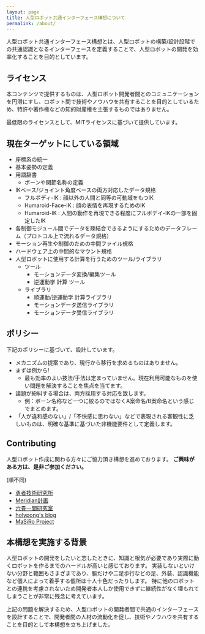 ```yaml
---
layout: page
title: 人型ロボット共通インターフェース構想について
permalink: /about/
---
```


人型ロボット共通インターフェース構想とは、人型ロボットの構築/設計段階での共通認識となるインターフェースを定義することで、人型ロボットの開発を効率化することを目的としています。

## ライセンス

本コンテンツで提供するものは、人型ロボット開発者間とのコミュニケーションを円滑にすし、ロボット間で技術やノウハウを共有することを目的としているため、特許や著作権などの知的財産権を主張するものではありません。

最低限のライセンスとして、MITライセンスに基づいて提供しています。

## 現在ターゲットにしている領域

* 座標系の統一
* 基本姿勢の定義
* 用語辞書
  * ボーンや関節名称の定義
* IKベース/ジョイント角度ベースの両方対応したデータ規格
  * フルボディ-IK : 顔以外の人間と同等の可動域をもつIK
  * Humaroid-Face-IK : 顔の表情を再現するためのIK
  * Humaroid-IK : 人間の動作を再現できる程度にフルボデイ-IKの一部を固定したIK
* 各制御モジュール間でデータを疎結合できるようにするためのデータフレーム（プロトコル上で流れるデータ規格）
* モーション再生や制御のための中間ファイル規格
* ハードウェア上の中間的なマウント規格
* 人型ロボットに使用する計算を行うためのツール/ライブラリ
  * ツール
    * モーションデータ変換/編集ツール
    * 逆運動学 計算 ツール
  * ライブラリ
    * 順運動/逆運動学 計算ライブラリ
    * モーションデータ送信ライブラリ
    * モーションデータ受信ライブラリ


## ポリシー

下記のポリシーに基づいて、設計しています。


* メカニズムの提案であり、現行から移行を求めるものはありません。
* まずは例から!
  * 最も効率のよい技法/手法は定まっていません。現在利用可能なものを使い問題を解決することを焦点を当てます。
* 議題が紛糾する場合は、両方採用する対応を致します。
  * 例：ボーン名称など一つに絞るのではなくA案命名/B案命名という感じでまとめます。
* 「人が違和感のない」/「不快感に思わない」などで表現される客観性に乏しいものは、明確な基準に基づいた非機能要件として定義します。


## Contributing

人型ロボット作成に関わる方々にご協力頂き構想を進めております。
**ご興味がある方は、是非ご参加ください。**

(順不同)

* [勇者技術研究所](https://y-giken.xrea.jp/)
* [Meridian計画](https://note.com/ninagawa123/n/nb768563591be)
* [六畳一間研究室](http://61labo.com/)
* [holypong's blog](https://holypong.hatenablog.com/)
* [MaSiRo Project](https://www.masiro.cafe/)

## 本構想を実施する背景

人型ロボットの開発をしたいと志したときに、知識と根気が必要であり実際に動くロボットを作るまでのハードルが高いと感じております。
実装しないといけない分野と範囲もさまざまであり、腕だけや二足歩行などの足、外装、認識機能など個人によって着手する個所は十人十色だったりします。
特に他のロボットとの連携を考慮されないため開発者本人しか使用できずに継続性がなく埋もれてしまうことが非常に残念に考えています。

上記の問題を解決するため、人型ロボットの開発者間で共通のインターフェースを設計することで、開発者間の人材の流動化を促し、技術やノウハウを共有することを目的として本構想を立ち上げました。
